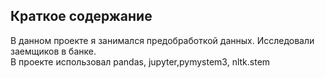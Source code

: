 ## Краткое содержание
В данном проекте я занимался предобработкой данных. Исследовали заемщиков в банке. 
<br> В проекте использовал pandas, jupyter,pymystem3, nltk.stem

